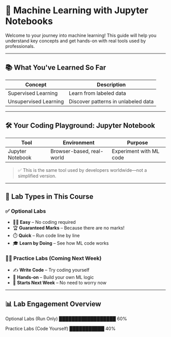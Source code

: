 # 🧠 Machine Learning with Jupyter Notebooks

Welcome to your journey into machine learning! This guide will help you understand key concepts and get hands-on with real tools used by professionals.

---

## 📚 What You've Learned So Far

| Concept              | Description                                |
|----------------------|--------------------------------------------|
| Supervised Learning  | Learn from labeled data                    |
| Unsupervised Learning| Discover patterns in unlabeled data        |

---

## 🛠️ Your Coding Playground: Jupyter Notebook

| Tool               | Environment             | Purpose                        |
|-------------------|-------------------------|--------------------------------|
| Jupyter Notebook  | Browser-based, real-world| Experiment with ML code        |

> ✅ This is the same tool used by developers worldwide—not a simplified version.

---

## 🧪 Lab Types in This Course

### ✅ Optional Labs

- 🧘‍♂️ **Easy** – No coding required  
- 🏆 **Guaranteed Marks** – Because there are no marks!  
- ⏱️ **Quick** – Run code line by line  
- 🎓 **Learn by Doing** – See how ML code works

### 🧑‍💻 Practice Labs (Coming Next Week)

- ✍️ **Write Code** – Try coding yourself  
- 🚀 **Hands-on** – Build your own ML logic  
- 📅 **Starts Next Week** – No need to worry now

---

## 📊 Lab Engagement Overview

Optional Labs (Run Only) ██████████████████ 60%

Practice Labs (Code Yourself) ███████████ 40%
